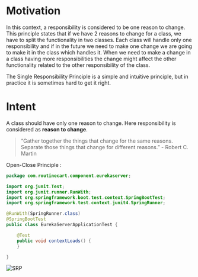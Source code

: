 # Motivation
In this context, a responsibility is considered to be one reason to change. This principle states that if we have 2 reasons to change for a class, we have to split the functionality in two classes. Each class will handle only one responsibility and if in the future we need to make one change we are going to make it in the class which handles it. When we need to make a change in a class having more responsibilities the change might affect the other functionality related to the other responsibility of the class.

The Single Responsibility Principle is a simple and intuitive principle, but in practice it is sometimes hard to get it right.

# Intent
A class should have only one reason to change. Here responsibility is considered as **reason to change**.

> “Gather together the things that change for the same reasons. Separate those things that change for different reasons.” - Robert C. Martin

Open-Close Principle :

```java
package com.routinecart.component.eurekaserver;

import org.junit.Test;
import org.junit.runner.RunWith;
import org.springframework.boot.test.context.SpringBootTest;
import org.springframework.test.context.junit4.SpringRunner;

@RunWith(SpringRunner.class)
@SpringBootTest
public class EurekaServerApplicationTest {

	@Test
	public void contextLoads() {
	}

}
```

![SRP](https://docs.google.com/drawings/d/1iK8mJnYsTWm-v4Kj3PlUlvN3AOc1touKp2tGRIv6uZQ/export/png)
